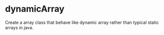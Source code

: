 # dynamicArray
Create a array class that behave like dynamic array rather than typical static arrays in java. 
